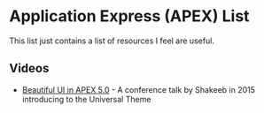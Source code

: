 # Application Express (APEX) List

This list just contains a list of resources I feel are useful.

## Videos

* [Beautiful UI in APEX 5.0](https://www.youtube.com/watch?v=2uBQF7wk3zg) - A conference talk by Shakeeb in 2015 introducing to the Universal Theme
